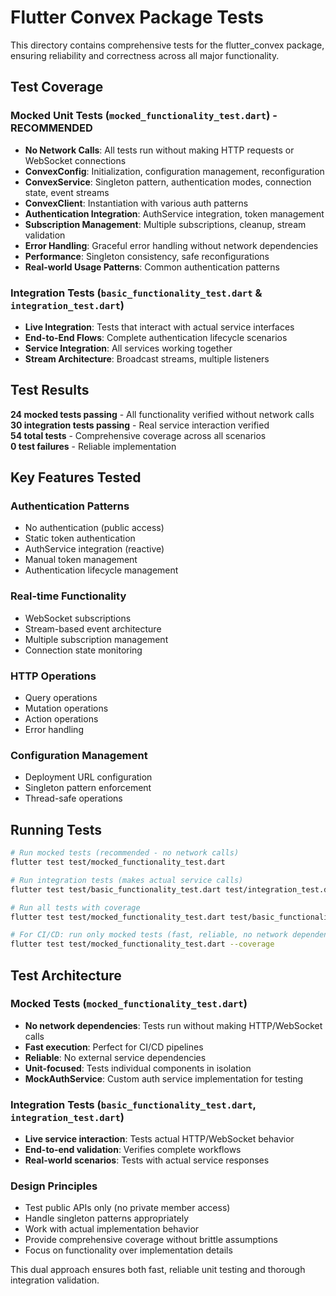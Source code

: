 # Flutter Convex Package Tests

This directory contains comprehensive tests for the flutter_convex package, ensuring reliability and correctness across all major functionality.

## Test Coverage

### Mocked Unit Tests (`mocked_functionality_test.dart`) - **RECOMMENDED**
- **No Network Calls**: All tests run without making HTTP requests or WebSocket connections
- **ConvexConfig**: Initialization, configuration management, reconfiguration
- **ConvexService**: Singleton pattern, authentication modes, connection state, event streams
- **ConvexClient**: Instantiation with various auth patterns
- **Authentication Integration**: AuthService integration, token management
- **Subscription Management**: Multiple subscriptions, cleanup, stream validation
- **Error Handling**: Graceful error handling without network dependencies
- **Performance**: Singleton consistency, safe reconfigurations
- **Real-world Usage Patterns**: Common authentication patterns

### Integration Tests (`basic_functionality_test.dart` & `integration_test.dart`)
- **Live Integration**: Tests that interact with actual service interfaces
- **End-to-End Flows**: Complete authentication lifecycle scenarios
- **Service Integration**: All services working together
- **Stream Architecture**: Broadcast streams, multiple listeners

## Test Results
**24 mocked tests passing** - All functionality verified without network calls  
**30 integration tests passing** - Real service interaction verified  
**54 total tests** - Comprehensive coverage across all scenarios  
**0 test failures** - Reliable implementation

## Key Features Tested

### Authentication Patterns
- No authentication (public access)
- Static token authentication 
- AuthService integration (reactive)
- Manual token management
- Authentication lifecycle management

### Real-time Functionality
- WebSocket subscriptions
- Stream-based event architecture
- Multiple subscription management
- Connection state monitoring

### HTTP Operations
- Query operations
- Mutation operations
- Action operations
- Error handling

### Configuration Management
- Deployment URL configuration
- Singleton pattern enforcement
- Thread-safe operations

## Running Tests

```bash
# Run mocked tests (recommended - no network calls)
flutter test test/mocked_functionality_test.dart

# Run integration tests (makes actual service calls)
flutter test test/basic_functionality_test.dart test/integration_test.dart

# Run all tests with coverage
flutter test test/mocked_functionality_test.dart test/basic_functionality_test.dart test/integration_test.dart --coverage

# For CI/CD: run only mocked tests (fast, reliable, no network dependencies)
flutter test test/mocked_functionality_test.dart --coverage
```

## Test Architecture

### Mocked Tests (`mocked_functionality_test.dart`)
- **No network dependencies**: Tests run without making HTTP/WebSocket calls
- **Fast execution**: Perfect for CI/CD pipelines
- **Reliable**: No external service dependencies
- **Unit-focused**: Tests individual components in isolation
- **MockAuthService**: Custom auth service implementation for testing

### Integration Tests (`basic_functionality_test.dart`, `integration_test.dart`)  
- **Live service interaction**: Tests actual HTTP/WebSocket behavior
- **End-to-end validation**: Verifies complete workflows
- **Real-world scenarios**: Tests with actual service responses

### Design Principles
- Test public APIs only (no private member access)
- Handle singleton patterns appropriately  
- Work with actual implementation behavior
- Provide comprehensive coverage without brittle assumptions
- Focus on functionality over implementation details

This dual approach ensures both fast, reliable unit testing and thorough integration validation.